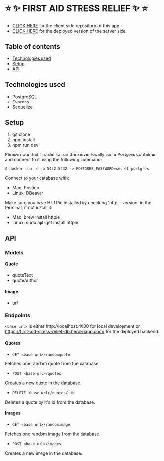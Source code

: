 # :star: :sparkles: FIRST AID STRESS RELIEF :sparkles: :star:

* [CLICK HERE](https://github.com/alinabeglarian/first-aid-stress-relief-client) for the client side repository of this app.
* [CLICK HERE](https://first-aid-stress-relief-db.herokuapp.com/) for the deployed version of the server side.

## Table of contents
* [Technologies used](#technologies-used)
* [Setup](#setup)
* [API](#api)

## Technologies used
* PostgreSQL
* Express
* Sequelize

## Setup

1. git clone
2. npm install
3. npm run dev

Please note that in order to run the server locally run a Postgres container and connect to it using the following command:

`$ docker run -d -p 5432:5432 -e POSTGRES_PASSWORD=secret postgres`

Connect to your database with:
- Mac: Postico
- Linux: DBeaver

Make sure you have HTTPie installed by checking 'http --version' in the terminal, if not install it:
- Mac: brew install httpie
- Linux: sudo apt-get install httpie

## API

### Models

#### Quote
- quoteText
- quoteAuthor

#### Image
- url

### Endpoints

`<base url>` is either http://localhost:4000 for local development or https://first-aid-stress-relief-db.herokuapp.com/ for the deployed backend.

#### Quotes 

* `GET <base url>/randomquote`

Fetches one random quote from the database.

* `POST <base url>/quotes`

Creates a new quote in the database.

* `DELETE <base url>/quotes/:id`

Deletes a quote by it's id from the database. 

#### Images

* `GET <base url>/randomimage`

Fetches one random image from the database.

* `POST <base url>/images`

Creates a new image in the database.
